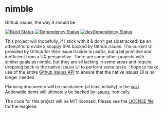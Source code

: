 nimble
======

Github issues, the way it should be

[![Build Status](https://travis-ci.org/garstasio/nimble.svg?branch=master)](https://travis-ci.org/rnicholus/nimble)
[![Dependency Status](https://david-dm.org/garstasio/nimble.svg?theme=shields.io)](https://david-dm.org/rnicholus/nimble)
[![devDependency Status](https://david-dm.org/garstasio/nimble/dev-status.svg?theme=shields.io)](https://david-dm.org/rnicholus/nimble#info=devDependencies)

This project will (hopefully, if I stick with it & don't get sidetracked) be an attempt to provide a snappy SPA backed by Github issues.  The current UI provided by Github for their issue tracker is useful, but a bit primitive and inefficient from a UX perspective.  There are some other projects with similar goals as nimble, but they are all lacking in some areas and require dropping back to the native issues UI to perform some tasks.  I hope to make use of the entire [Github Issues API][api] to ensure that the native Issues UI is no longer needed.

Planning documents will be maintained (at least initially) in the [wiki][wiki].  Actionable items will ultimately be backed by [issues][issues], ironically.

The code for this project will be MIT licensed.  Please see the [LICENSE file][license] for the leaglese.


[api]: http://developer.github.com/v3/issues/
[license]: LICENSE
[wiki]: https://github.com/garstasio/nimble/wiki
[issues]: https://github.com/garstasio/nimble/issues
